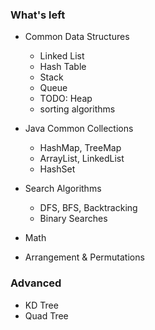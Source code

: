### What's left

- Common Data Structures
  - Linked List
  - Hash Table
  - Stack
  - Queue
  - TODO: Heap
  - sorting algorithms

- Java Common Collections
  - HashMap, TreeMap
  - ArrayList, LinkedList
  - HashSet

- Search Algorithms
  - DFS, BFS, Backtracking
  - Binary Searches

- Math
 - Arrangement & Permutations

### Advanced

- KD Tree
- Quad Tree
